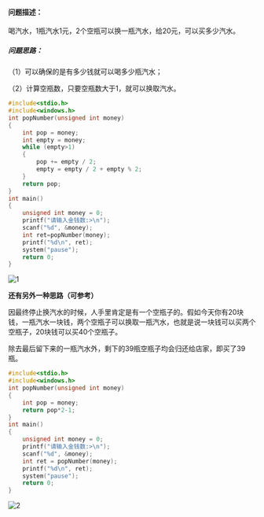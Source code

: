 #### 问题描述：

喝汽水，1瓶汽水1元，2个空瓶可以换一瓶汽水，给20元，可以买多少汽水。

##### 问题思路：

（1）可以确保的是有多少钱就可以喝多少瓶汽水；

（2）计算空瓶数，只要空瓶数大于1，就可以换取汽水。

```c
#include<stdio.h>
#include<windows.h>
int popNumber(unsigned int money)
{
	int pop = money;
	int empty = money;
	while (empty>1)
	{
		pop += empty / 2;
		empty = empty / 2 + empty % 2;
	}
	return pop;
}
int main()
{
	unsigned int money = 0;
	printf("请输入金钱数:>\n");
	scanf("%d", &money);
	int ret=popNumber(money);
	printf("%d\n", ret);
	system("pause");
	return 0;
}
```

![1](C:\Users\14665\source\repos\c语言喝汽水问题\1.png)

**还有另外一种思路（可参考）**

因最终停止换汽水的时候，人手里肯定是有一个空瓶子的。假如今天你有20块钱，一瓶汽水一块钱，两个空瓶子可以换取一瓶汽水，也就是说一块钱可以买两个空瓶子，20块钱可以买40个空瓶子。

除去最后留下来的一瓶汽水外，剩下的39瓶空瓶子均会归还给店家，即买了39瓶。

```c
#include<stdio.h>
#include<windows.h>
int popNumber(unsigned int money)
{
	int pop = money;
	return pop*2-1;
}
int main()
{
	unsigned int money = 0;
	printf("请输入金钱数:>\n");
	scanf("%d", &money);
	int ret = popNumber(money);
	printf("%d\n", ret);
	system("pause");
	return 0;
}
```

![2](C:\Users\14665\source\repos\c语言喝汽水问题\2.png)

